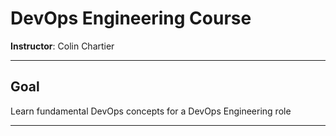 # DevOps Engineering Course

**Instructor**: Colin Chartier

---

## Goal

Learn fundamental DevOps concepts for a DevOps Engineering role

---
